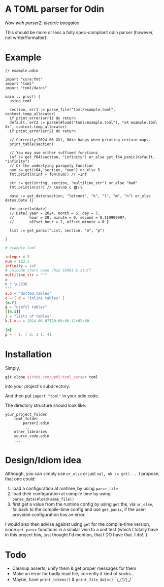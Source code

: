 # A TOML parser for Odin

*Now with parser2: electric boogaloo*

This should be more or less a fully spec-compliant odin parser (however, not writer/formatter).

# Example

```Odin
// example.odin

import "core:fmt"
import "toml"
import "toml/dates"

main :: proc() {
  using toml
  
  section, err1 := parse_file("toml/example.toml", context.temp_allocator)
  if print_error(err1) do return
  default, err2 := parse(#load("toml/example.toml"), "xX example.toml Xx", context.temp_allocator)
  if print_error(err2) do return

  // Currently(2024-06-XX), Odin hangs when printing certain maps.
  print_table(section)
  
  // You may use either suffixed functions
  inf := get_f64(section, "infinity") or_else get_f64_panic(default, "infinity")
  // Or the underlying parapoly function
  num := get(i64, section, "num") or_else 5
  fmt.println(inf + f64(num)) // +Inf

  str := get(string, section, "multiline_str") or_else "bad"
  fmt.println(str) // \na\nb c ∰\n

  date := get_date(section, "letsnot", "k", "l", "m", "n") or_else dates.Date {}
  
  fmt.println(date)
  // Date{ year = 2024, month = 6, day = 7,
  //       hour = 20, minute = 0, second = 0.119999997,
  //       offset_hour = 2, offset_minute = 0 }
  
  list := get_panic(^List, section, "o", "p")

}
```

```TOML
# example.toml

integer = 5
num = 123.5
infinity = inf
# unicode chars need chcp 65001 & stuff
multiline_str = """
a
b c \u2230
"""
a.b = "dotted.tables"
c = { d = "inline tables" }
[e.f]
g = "useful tables"
[[h.i]]
j = "lists of tables"
k.l.m.n = 2024-06-07T20:00:00.12+02:00

[o]
p = [ 1, [ 2, 3 ], 4]
```
# Installation 

Simply,
```nix
git clone github.com/Up05/toml_parser toml
```
into your project's subdirectory.

And then put `import "toml"` in your odin code.

The directory structure should look like:
```
your_project_folder
    toml_folder
        parser2.odin
        ...
    other_libraries
    source_code.odin
    ...
```

# Design/Idiom idea

Although, you can simply use `or_else` or just `val, ok := get(...`. I propose, that one could: 
  1. load a configuration at runtime, by using `parse_file`
  2. load their configuration at compile time by using `parse_data(#load(same_file))`
  3. first get a value from the runtime config by using `get` the, via `or_else`, fallback to the compile-time config and use `get_panic`, if the user-provided configuration has an error.

I would also then advise against using `get` for the compile-time version, since `get_panic` functions in a similar vein to a unit test (which I totally have in this project btw, just thought I'd mention, that I DO have that. I do!..)

# Todo

- Cleanup asserts, unify them & get proper messages for them
- Make an error for badly read file, currently it kind of sucks...
- Maybe, have `print_tokens()` & `print_file_data()` ¯\\\_(ツ)\_/¯
